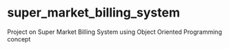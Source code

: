 # super_market_billing_system
Project on Super Market Billing System using Object Oriented Programming concept
